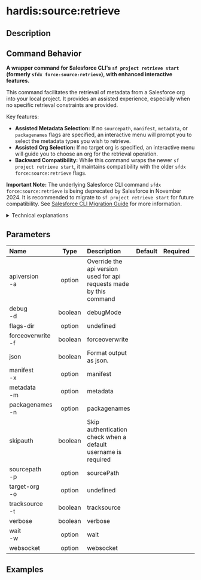 <!-- This file has been generated with command 'sf hardis:doc:plugin:generate'. Please do not update it manually or it may be overwritten -->
# hardis:source:retrieve

## Description


## Command Behavior

**A wrapper command for Salesforce CLI's `sf project retrieve start` (formerly `sfdx force:source:retrieve`), with enhanced interactive features.**

This command facilitates the retrieval of metadata from a Salesforce org into your local project. It provides an assisted experience, especially when no specific retrieval constraints are provided.

Key features:

- **Assisted Metadata Selection:** If no `sourcepath`, `manifest`, `metadata`, or `packagenames` flags are specified, an interactive menu will prompt you to select the metadata types you wish to retrieve.
- **Assisted Org Selection:** If no target org is specified, an interactive menu will guide you to choose an org for the retrieval operation.
- **Backward Compatibility:** While this command wraps the newer `sf project retrieve start`, it maintains compatibility with the older `sfdx force:source:retrieve` flags.

**Important Note:** The underlying Salesforce CLI command `sfdx force:source:retrieve` is being deprecated by Salesforce in November 2024. It is recommended to migrate to `sf project retrieve start` for future compatibility. See [Salesforce CLI Migration Guide](https://developer.salesforce.com/docs/atlas.en-us.sfdx_cli_reference.meta/sfdx_cli_reference/cli_reference_mig_deploy_retrieve.htm) for more information.

<details markdown="1">
<summary>Technical explanations</summary>

This command acts as an intelligent wrapper around the Salesforce CLI's source retrieval functionality:

- **Command Wrapping:** It uses the `wrapSfdxCoreCommand` utility to execute the `sfdx force:source:retrieve` (or its equivalent `sf project retrieve start`) command, passing through all relevant flags and arguments.
- **Interactive Prompts:** It leverages `MetadataUtils.promptMetadataTypes()` and `promptOrgUsernameDefault()` to provide interactive menus for metadata and org selection when the user does not provide them as flags.
- **Argument Transformation:** It dynamically constructs the command-line arguments for the underlying Salesforce CLI command based on user selections and provided flags.
- **Error Handling:** It includes basic error handling, such as prompting the user to re-select an org if an issue occurs during org selection.
- **Deprecation Warning:** It explicitly logs warnings about the deprecation of `sfdx force:source:retrieve` to inform users about upcoming changes.
</details>


## Parameters

| Name                  |  Type   | Description                                                         | Default | Required | Options |
|:----------------------|:-------:|:--------------------------------------------------------------------|:-------:|:--------:|:-------:|
| apiversion<br/>-a     | option  | Override the api version used for api requests made by this command |         |          |         |
| debug<br/>-d          | boolean | debugMode                                                           |         |          |         |
| flags-dir             | option  | undefined                                                           |         |          |         |
| forceoverwrite<br/>-f | boolean | forceoverwrite                                                      |         |          |         |
| json                  | boolean | Format output as json.                                              |         |          |         |
| manifest<br/>-x       | option  | manifest                                                            |         |          |         |
| metadata<br/>-m       | option  | metadata                                                            |         |          |         |
| packagenames<br/>-n   | option  | packagenames                                                        |         |          |         |
| skipauth              | boolean | Skip authentication check when a default username is required       |         |          |         |
| sourcepath<br/>-p     | option  | sourcePath                                                          |         |          |         |
| target-org<br/>-o     | option  | undefined                                                           |         |          |         |
| tracksource<br/>-t    | boolean | tracksource                                                         |         |          |         |
| verbose               | boolean | verbose                                                             |         |          |         |
| wait<br/>-w           | option  | wait                                                                |         |          |         |
| websocket             | option  | websocket                                                           |         |          |         |

## Examples


